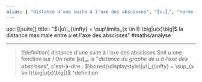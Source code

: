 ```yaml
---
alias: [ "distance d'une suite à l'axe des abscisses", "║uₙ║ ͚", "norme u_n infini" ]
---
```

up:: [[suite]]
title:: "$\|u\|_{\infty} = \sup\limits_{x \in I} \big|u(x)\big|$ la distance maximale entre $u$ et l'axe des abscisses"
#maths/analyse 

---

> [!definition] distance d'une suite à l'axe des abscisses
> Soit $u$ une fonction sur $I$
> On note $\|u\|_{\infty}$ la "*distance du graphe de $u$ à l'axe des abscisses*", c'est-à-dire :
> $\boxed{\displaystyle\|u\|_{\infty} = \sup_{x \in I}\big|u(x)\big|}$
^definition

